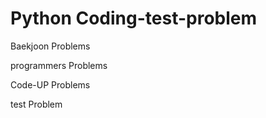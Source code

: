 # Python Coding-test-problem

Baekjoon Problems

programmers Problems

Code-UP Problems

test Problem
